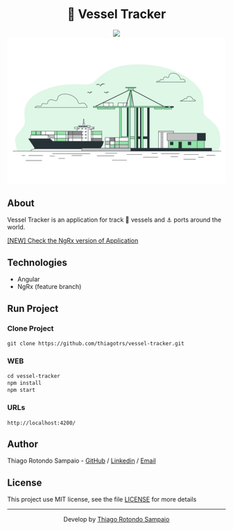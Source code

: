 <h1 align="center">🎯 Vessel Tracker</h1>

<p align="center">
<img src="https://raw.githubusercontent.com/angular/angular/master/aio/src/assets/images/logos/angular/angular.png" height="150px" />
<img src="src/assets/vessel.jpg" />
</p>

## About

Vessel Tracker is an application for track 🚢 vessels and ⚓ ports around the world.

<a href="https://github.com/thiagotrs/vessel-tracker/tree/feat/ngrx">[NEW] Check the NgRx version of Application</a>

## Technologies

- Angular
- NgRx (feature branch)

## Run Project

### Clone Project

```git
git clone https://github.com/thiagotrs/vessel-tracker.git
```

### WEB

```shell
cd vessel-tracker
npm install
npm start
```

### URLs

```
http://localhost:4200/
```

## Author

Thiago Rotondo Sampaio - [GitHub](https://github.com/thiagotrs) / [Linkedin](https://www.linkedin.com/in/thiago-rotondo-sampaio) / [Email](mailto:thiagorot@gmail.com)

## License

This project use MIT license, see the file [LICENSE](./LICENSE.md) for more details

---

<p align="center">Develop by <a href="https://github.com/thiagotrs">Thiago Rotondo Sampaio</a></p>